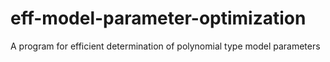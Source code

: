 # eff-model-parameter-optimization
A program for efficient determination of polynomial type model parameters

